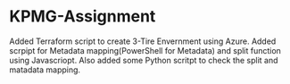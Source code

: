 # KPMG-Assignment

Added Terraform script to create 3-Tire Envernment using Azure. 
Added scrpipt for Metadata mapping(PowerShell for Metadata) and split function using Javascriopt.
Also added some Python scritpt to check the split and matadata mapping. 

